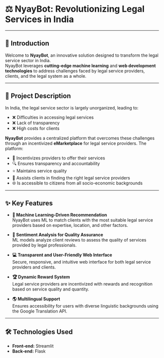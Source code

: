 # ⚖️ **NyayBot: Revolutionizing Legal Services in India**

---

## 📖 Introduction

Welcome to **NyayBot**, an innovative solution designed to transform the legal service sector in India.  
NyayBot leverages **cutting-edge machine learning** and **web development technologies** to address challenges faced by legal service providers, clients, and the legal system as a whole.

---

## 📝 Project Description

In India, the legal service sector is largely unorganized, leading to:

- ❌ Difficulties in accessing legal services  
- ❌ Lack of transparency  
- ❌ High costs for clients  

**NyayBot** provides a centralized platform that overcomes these challenges through an incentivized **eMarketplace** for legal service providers. The platform:

- 🎯 Incentivizes providers to offer their services  
- 🔍 Ensures transparency and accountability  
- ⭐ Maintains service quality  
- 🤝 Assists clients in finding the right legal service providers  
- 🌐 Is accessible to citizens from all socio-economic backgrounds  

---

## ✨ Key Features

- **🤖 Machine Learning-Driven Recommendation**  
  NyayBot uses ML to match clients with the most suitable legal service providers based on expertise, location, and other factors.

- **📝 Sentiment Analysis for Quality Assurance**  
  ML models analyze client reviews to assess the quality of services provided by legal professionals.

- **💻 Transparent and User-Friendly Web Interface**  
  Secure, responsive, and intuitive web interface for both legal service providers and clients.

- **🏆 Dynamic Reward System**  
  Legal service providers are incentivized with rewards and recognition based on service quality and quantity.

- **🌎 Multilingual Support**  
  Ensures accessibility for users with diverse linguistic backgrounds using the Google Translation API.

---

## 🛠️ Technologies Used

- **Front-end:** Streamlit  
- **Back-end:** Flask
  
